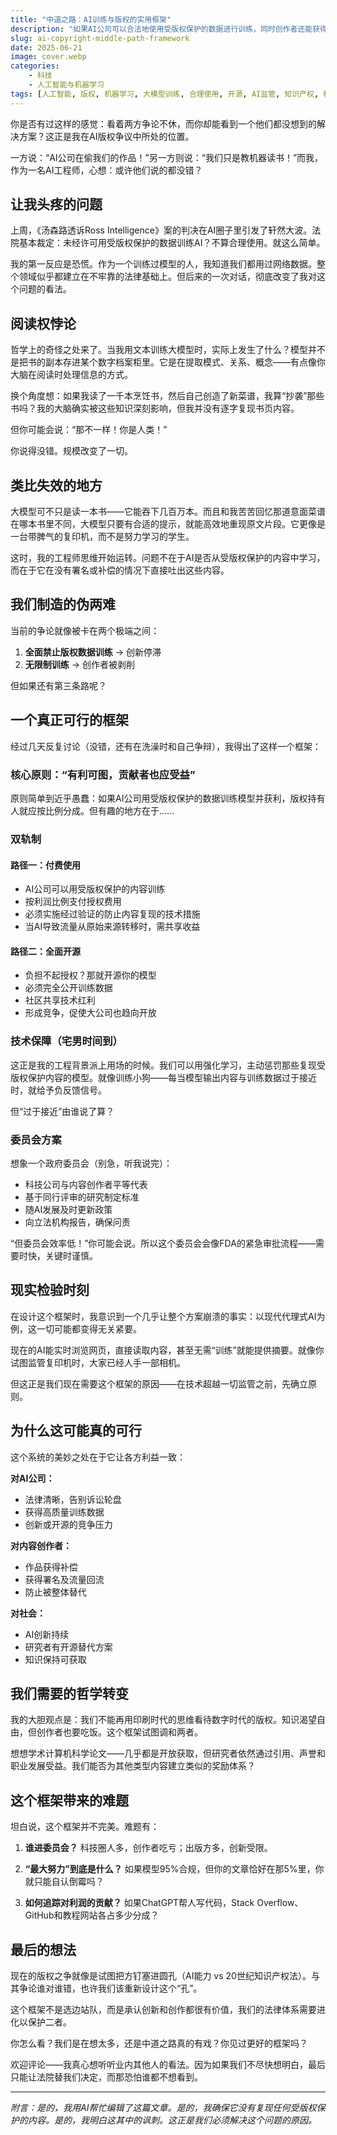 ```yaml
---
title: "中道之路：AI训练与版权的实用框架"
description: "如果AI公司可以合法地使用受版权保护的数据进行训练，同时创作者还能获得报酬，会怎样？这里有一个或许能让双方都受益的框架。"
slug: ai-copyright-middle-path-framework
date: 2025-06-21
image: cover.webp
categories:
    - 科技
    - 人工智能与机器学习
tags: [人工智能, 版权, 机器学习, 大模型训练, 合理使用, 开源, AI监管, 知识产权, 科技政策, AI伦理, 汤森路透, 生成式AI, 强化学习, 授权, AI治理, 内容创作者, AI公司, 法律框架, 创新政策, 数字权利]
---
```


你是否有过这样的感觉：看着两方争论不休，而你却能看到一个他们都没想到的解决方案？这正是我在AI版权争议中所处的位置。

一方说：“AI公司在偷我们的作品！”另一方则说：“我们只是教机器读书！”而我，作为一名AI工程师，心想：或许他们说的都没错？

## 让我头疼的问题

上周，《汤森路透诉Ross Intelligence》案的判决在AI圈子里引发了轩然大波。法院基本裁定：未经许可用受版权保护的数据训练AI？不算合理使用。就这么简单。

我的第一反应是恐慌。作为一个训练过模型的人，我知道我们都用过网络数据。整个领域似乎都建立在不牢靠的法律基础上。但后来的一次对话，彻底改变了我对这个问题的看法。

## 阅读权悖论

哲学上的奇怪之处来了。当我用文本训练大模型时，实际上发生了什么？模型并不是把书的副本存进某个数字档案柜里。它是在提取模式、关系、概念——有点像你大脑在阅读时处理信息的方式。

换个角度想：如果我读了一千本烹饪书，然后自己创造了新菜谱，我算“抄袭”那些书吗？我的大脑确实被这些知识深刻影响，但我并没有逐字复现书页内容。

但你可能会说：“那不一样！你是人类！”

你说得没错。规模改变了一切。

## 类比失效的地方

大模型可不只是读一本书——它能吞下几百万本。而且和我苦苦回忆那道意面菜谱在哪本书里不同，大模型只要有合适的提示，就能高效地重现原文片段。它更像是一台带脾气的复印机，而不是努力学习的学生。

这时，我的工程师思维开始运转。问题不在于AI是否从受版权保护的内容中学习，而在于它在没有署名或补偿的情况下直接吐出这些内容。

## 我们制造的伪两难

当前的争论就像被卡在两个极端之间：

1. **全面禁止版权数据训练** → 创新停滞
2. **无限制训练** → 创作者被剥削

但如果还有第三条路呢？

## 一个真正可行的框架

经过几天反复讨论（没错，还有在洗澡时和自己争辩），我得出了这样一个框架：

### 核心原则：“有利可图，贡献者也应受益”

原则简单到近乎愚蠢：如果AI公司用受版权保护的数据训练模型并获利，版权持有人就应按比例分成。但有趣的地方在于……

### 双轨制

#### 路径一：付费使用

- AI公司可以用受版权保护的内容训练
- 按利润比例支付授权费用
- 必须实施经过验证的防止内容复现的技术措施
- 当AI导致流量从原始来源转移时，需共享收益

#### 路径二：全面开源

- 负担不起授权？那就开源你的模型
- 必须完全公开训练数据
- 社区共享技术红利
- 形成竞争，促使大公司也趋向开放

### 技术保障（宅男时间到）

这正是我的工程背景派上用场的时候。我们可以用强化学习，主动惩罚那些复现受版权保护内容的模型。就像训练小狗——每当模型输出内容与训练数据过于接近时，就给予负反馈信号。

但“过于接近”由谁说了算？

### 委员会方案

想象一个政府委员会（别急，听我说完）：

- 科技公司与内容创作者平等代表
- 基于同行评审的研究制定标准
- 随AI发展及时更新政策
- 向立法机构报告，确保问责

“但委员会效率低！”你可能会说。所以这个委员会会像FDA的紧急审批流程——需要时快，关键时谨慎。

## 现实检验时刻

在设计这个框架时，我意识到一个几乎让整个方案崩溃的事实：以现代代理式AI为例，这一切可能都变得无关紧要。

现在的AI能实时浏览网页，直接读取内容，甚至无需“训练”就能提供摘要。就像你试图监管复印机时，大家已经人手一部相机。

但这正是我们现在需要这个框架的原因——在技术超越一切监管之前，先确立原则。

## 为什么这可能真的可行

这个系统的美妙之处在于它让各方利益一致：

**对AI公司：**

- 法律清晰，告别诉讼轮盘
- 获得高质量训练数据
- 创新或开源的竞争压力

**对内容创作者：**

- 作品获得补偿
- 获得署名及流量回流
- 防止被整体替代

**对社会：**

- AI创新持续
- 研究者有开源替代方案
- 知识保持可获取

## 我们需要的哲学转变

我的大胆观点是：我们不能再用印刷时代的思维看待数字时代的版权。知识渴望自由，但创作者也要吃饭。这个框架试图调和两者。

想想学术计算机科学论文——几乎都是开放获取，但研究者依然通过引用、声誉和职业发展受益。我们能否为其他类型内容建立类似的奖励体系？

## 这个框架带来的难题

坦白说，这个框架并不完美。难题有：

1. **谁进委员会？** 科技圈人多，创作者吃亏；出版方多，创新受限。

2. **“最大努力”到底是什么？** 如果模型95%合规，但你的文章恰好在那5%里，你就只能自认倒霉吗？

3. **如何追踪对利润的贡献？** 如果ChatGPT帮人写代码，Stack Overflow、GitHub和教程网站各占多少分成？

## 最后的想法

现在的版权之争就像是试图把方钉塞进圆孔（AI能力 vs 20世纪知识产权法）。与其争论谁对谁错，也许我们该重新设计这个“孔”。

这个框架不是选边站队，而是承认创新和创作都很有价值，我们的法律体系需要进化以保护二者。

你怎么看？我们是在想太多，还是中道之路真的有戏？你见过更好的框架吗？

欢迎评论——我真心想听听业内其他人的看法。因为如果我们不尽快想明白，最后只能让法院替我们决定，而那恐怕谁都不想看到。

---

*附言：是的，我用AI帮忙编辑了这篇文章。是的，我确保它没有复现任何受版权保护的内容。是的，我明白这其中的讽刺。这正是我们必须解决这个问题的原因。*